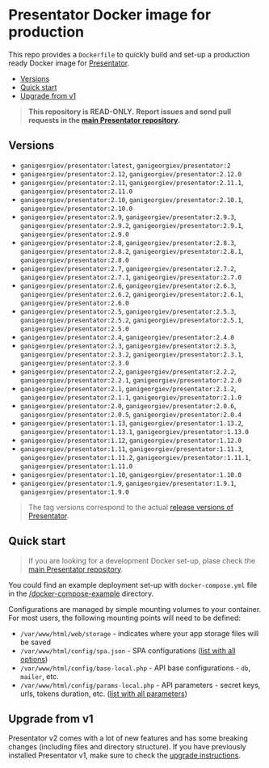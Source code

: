 Presentator Docker image for production
======================================================================

This repo provides a `Dockerfile` to quickly build and set-up a production ready Docker image for [Presentator](https://github.com/presentator/presentator).

- [Versions](#versions)
- [Quick start](#quick-start)
- [Upgrade from v1](#upgrade-from-v1)

> **This repository is READ-ONLY.**
> **Report issues and send pull requests in the [main Presentator repository](https://github.com/presentator/presentator/issues).**


## Versions

- `ganigeorgiev/presentator:latest`, `ganigeorgiev/presentator:2`
- `ganigeorgiev/presentator:2.12`, `ganigeorgiev/presentator:2.12.0`
- `ganigeorgiev/presentator:2.11`, `ganigeorgiev/presentator:2.11.1`, `ganigeorgiev/presentator:2.11.0`
- `ganigeorgiev/presentator:2.10`, `ganigeorgiev/presentator:2.10.1`, `ganigeorgiev/presentator:2.10.0`
- `ganigeorgiev/presentator:2.9`, `ganigeorgiev/presentator:2.9.3`, `ganigeorgiev/presentator:2.9.2`, `ganigeorgiev/presentator:2.9.1`, `ganigeorgiev/presentator:2.9.0`
- `ganigeorgiev/presentator:2.8`, `ganigeorgiev/presentator:2.8.3`, `ganigeorgiev/presentator:2.8.2`, `ganigeorgiev/presentator:2.8.1`, `ganigeorgiev/presentator:2.8.0`
- `ganigeorgiev/presentator:2.7`, `ganigeorgiev/presentator:2.7.2`, `ganigeorgiev/presentator:2.7.1`, `ganigeorgiev/presentator:2.7.0`
- `ganigeorgiev/presentator:2.6`, `ganigeorgiev/presentator:2.6.3`, `ganigeorgiev/presentator:2.6.2`, `ganigeorgiev/presentator:2.6.1`, `ganigeorgiev/presentator:2.6.0`
- `ganigeorgiev/presentator:2.5`, `ganigeorgiev/presentator:2.5.3`, `ganigeorgiev/presentator:2.5.2`, `ganigeorgiev/presentator:2.5.1`, `ganigeorgiev/presentator:2.5.0`
- `ganigeorgiev/presentator:2.4`, `ganigeorgiev/presentator:2.4.0`
- `ganigeorgiev/presentator:2.3`, `ganigeorgiev/presentator:2.3.3`, `ganigeorgiev/presentator:2.3.2`, `ganigeorgiev/presentator:2.3.1`, `ganigeorgiev/presentator:2.3.0`
- `ganigeorgiev/presentator:2.2`, `ganigeorgiev/presentator:2.2.2`, `ganigeorgiev/presentator:2.2.1`, `ganigeorgiev/presentator:2.2.0`
- `ganigeorgiev/presentator:2.1`, `ganigeorgiev/presentator:2.1.2`, `ganigeorgiev/presentator:2.1.1`, `ganigeorgiev/presentator:2.1.0`
- `ganigeorgiev/presentator:2.0`, `ganigeorgiev/presentator:2.0.6`, `ganigeorgiev/presentator:2.0.5`, `ganigeorgiev/presentator:2.0.4`
- `ganigeorgiev/presentator:1.13`, `ganigeorgiev/presentator:1.13.2`, `ganigeorgiev/presentator:1.13.1`, `ganigeorgiev/presentator:1.13.0`
- `ganigeorgiev/presentator:1.12`, `ganigeorgiev/presentator:1.12.0`
- `ganigeorgiev/presentator:1.11`, `ganigeorgiev/presentator:1.11.3`, `ganigeorgiev/presentator:1.11.2`, `ganigeorgiev/presentator:1.11.1`, `ganigeorgiev/presentator:1.11.0`
- `ganigeorgiev/presentator:1.10`, `ganigeorgiev/presentator:1.10.0`
- `ganigeorgiev/presentator:1.9`, `ganigeorgiev/presentator:1.9.1`, `ganigeorgiev/presentator:1.9.0`

> The tag versions correspond to the actual [release versions of Presentator](https://github.com/presentator/presentator/releases).


## Quick start
> If you are looking for a development Docker set-up, plase check the [main Presentator repository](https://github.com/presentator/presentator).

You could find an example deployment set-up with `docker-compose.yml` file in the [/docker-compose-example](https://github.com/presentator/presentator-docker/tree/master/docker-compose-example) directory.

Configurations are managed by simple mounting volumes to your container.
For most users, the following mounting points will need to be defined:

- `/var/www/html/web/storage` - indicates where your app storage files will be saved
- `/var/www/html/config/spa.json` - SPA configurations ([list with all options](https://github.com/presentator/presentator-spa/blob/master/.env))
- `/var/www/html/config/base-local.php` - API base configurations - `db`, `mailer`, etc.
- `/var/www/html/config/params-local.php` - API parameters - secret keys, urls, tokens duration, etc. ([list with all parameters](https://github.com/presentator/presentator-api/blob/master/config/params.php))


## Upgrade from v1
Presentator v2 comes with a lot of new features and has some breaking changes (including files and directory structure).
If you have previously installed Presentator v1, make sure to check the [upgrade instructions](https://github.com/presentator/presentator/blob/master/UPGRADE.md).
